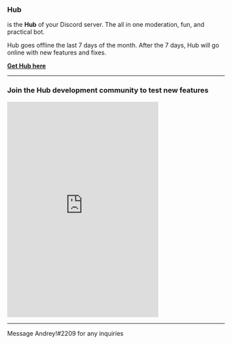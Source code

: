 ### Hub

is the **Hub** of your Discord server. The all in one moderation, fun, and practical bot.

Hub goes offline the last 7 days of the month. After the 7 days, Hub will go online with new features and fixes.

[**Get Hub here**](https://discord.com/api/oauth2/authorize?client_id=856971541873819668&permissions=8&scope=bot%20applications.commands)

***

### **Join the Hub development community to test new features**
<dl>
<iframe src="https://discord.com/widget?id=845310892152586240&theme=dark" width="350" height="500" allowtransparency="true" frameborder="0" sandbox="allow-popups allow-popups-to-escape-sandbox allow-same-origin allow-scripts"></iframe>
  </dl>
  
  ***
  
Message Andrey!#2209 for any inquiries


<dl>
<link rel="shortcut icon" type="image/x-icon" href="main/Hub.ico">
  </dl>
